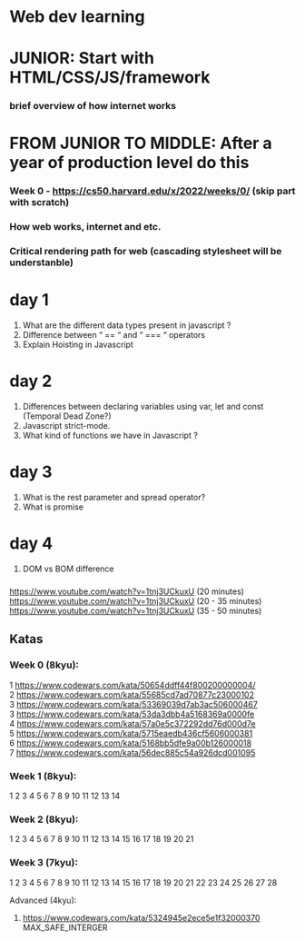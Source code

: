 # Web dev learning 
# JUNIOR: Start with HTML/CSS/JS/framework
### brief overview of how internet works

# FROM JUNIOR TO MIDDLE: After a year of production level do this 

### Week 0 - https://cs50.harvard.edu/x/2022/weeks/0/ (skip part with scratch)
### How web works, internet and etc.
### Critical rendering path for web (cascading stylesheet will be understanble)


# day 1

1. What are the different data types present in javascript ?
2. Difference between “ == “ and “ === “ operators
3. Explain Hoisting in Javascript

# day 2 

1. Differences between declaring variables using var, let and const (Temporal Dead Zone?)
2. Javascript strict-mode.
3. What kind of functions we have in Javascript ?

# day 3 
1. What is the rest parameter and spread operator?
2. What is promise

# day 4
1. DOM vs BOM difference 


### 
https://www.youtube.com/watch?v=1tnj3UCkuxU (20 minutes)
https://www.youtube.com/watch?v=1tnj3UCkuxU (20 - 35 minutes)
https://www.youtube.com/watch?v=1tnj3UCkuxU (35 - 50 minutes)


## Katas
### Week 0 (8kyu):
1 https://www.codewars.com/kata/50654ddff44f800200000004/  
2 https://www.codewars.com/kata/55685cd7ad70877c23000102  
3 https://www.codewars.com/kata/53369039d7ab3ac506000467  
3 https://www.codewars.com/kata/53da3dbb4a5168369a0000fe  
4 https://www.codewars.com/kata/57a0e5c372292dd76d000d7e  
5 https://www.codewars.com/kata/5715eaedb436cf5606000381  
6 https://www.codewars.com/kata/5168bb5dfe9a00b126000018  
7 https://www.codewars.com/kata/56dec885c54a926dcd001095  

### Week 1 (8kyu):
1
2
3
4
5
6
7
8
9
10
11
12
13
14
### Week 2 (8kyu):
1
2
3
4
5
6
7
8
9
10
11
12
13
14
15
16
17
18
19
20
21
### Week 3 (7kyu):
1
2
3
4
5
6
7
8
9
10
11
12
13
14
15
16
17
18
19
20
21
22
23
24
25
26
27
28

Advanced (4kyu):
1. https://www.codewars.com/kata/5324945e2ece5e1f32000370 MAX_SAFE_INTERGER  
